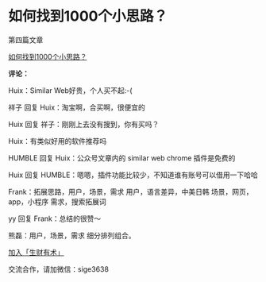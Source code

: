 # 如何找到1000个小思路？

第四篇文章

[如何找到1000个小思路？](https://mp.weixin.qq.com/s/119PotnvIrkE-icPZhue1w)

**评论：**

Huix：Similar Web好贵，个人买不起:-\(

祥子 回复 Huix：淘宝啊，合买啊，很便宜的

Huix 回复 祥子：刚刚上去没有搜到，你有买吗？

Huix：有类似好用的软件推荐吗

HUMBLE 回复 Huix：公众号文章内的 similar web chrome 插件是免费的

Huix 回复 HUMBLE：嗯嗯，插件功能比较少，不知道谁有账号可以借用一下哈哈

Frank：拓展思路，用户，场景，需求 用户，语言差异，中美日韩 场景，网页，app，小程序 需求，搜索拓展词

yy 回复 Frank：总结的很赞～

熊磊：用户，场景，需求 细分排列组合。

[加入「生财有术」](https://www.ilangcai.com/jiaru/)

交流合作，请加微信：sige3638

